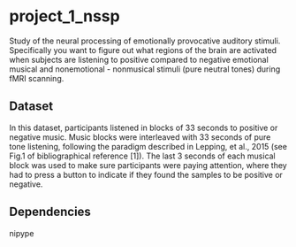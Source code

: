 # project_1_nssp
Study of the neural processing of emotionally provocative auditory stimuli. Specifically you want to figure out what regions of the brain are activated when subjects are listening to positive compared to negative emotional musical and nonemotional - nonmusical stimuli (pure neutral tones) during fMRI scanning.

## Dataset
In this dataset, participants listened in blocks of 33 seconds to positive or negative music. Music blocks were interleaved with 33 seconds of pure tone listening, following the paradigm described in Lepping, et al., 2015 (see Fig.1 of bibliographical reference [1]). The last 3 seconds of each musical block was used to make sure participants were paying attention, where they had to press a button to indicate if they found the samples to be positive or negative.

## Dependencies 
nipype
